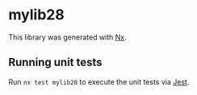 # mylib28

This library was generated with [Nx](https://nx.dev).

## Running unit tests

Run `nx test mylib28` to execute the unit tests via [Jest](https://jestjs.io).
